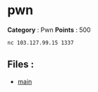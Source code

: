 # pwn

**Category** : Pwn
**Points** : 500

`nc 103.127.99.15 1337`

## Files : 
 - [main](./main)


